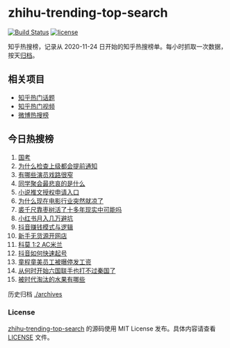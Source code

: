 # zhihu-trending-top-search

[![Build Status](https://github.com/justjavac/zhihu-trending-top-search/workflows/ci/badge.svg?branch=main)](https://github.com/justjavac/zhihu-trending-top-search/actions)
[![license](https://img.shields.io/github/license/justjavac/zhihu-trending-top-search)](https://github.com/justjavac/zhihu-trending-top-search/blob/main/LICENSE)

知乎热搜榜，记录从 2020-11-24 日开始的知乎热搜榜单。每小时抓取一次数据，按天[归档](./archives)。

## 相关项目

- [知乎热门话题](https://github.com/justjavac/zhihu-trending-hot-questions)
- [知乎热门视频](https://github.com/justjavac/zhihu-trending-hot-video)
- [微博热搜榜](https://github.com/justjavac/weibo-trending-hot-search)

## 今日热搜榜

<!-- BEGIN -->
<!-- 最后更新时间 Thu Jan 16 2025 19:10:09 GMT+0800 (China Standard Time) -->

1. [国考](https://www.zhihu.com/search?q=%E5%9B%BD%E8%80%83)
1. [为什么检查上级都会提前通知](https://www.zhihu.com/search?q=%E4%B8%BA%E4%BB%80%E4%B9%88%E6%A3%80%E6%9F%A5%E4%B8%8A%E7%BA%A7%E9%83%BD%E4%BC%9A%E6%8F%90%E5%89%8D%E9%80%9A%E7%9F%A5)
1. [有哪些演员戏路很窄](https://www.zhihu.com/search?q=%E6%9C%89%E5%93%AA%E4%BA%9B%E6%BC%94%E5%91%98%E6%88%8F%E8%B7%AF%E5%BE%88%E7%AA%84)
1. [同学聚会最悲哀的是什么](https://www.zhihu.com/search?q=%E5%90%8C%E5%AD%A6%E8%81%9A%E4%BC%9A%E6%9C%80%E6%82%B2%E5%93%80%E7%9A%84%E6%98%AF%E4%BB%80%E4%B9%88)
1. [小说推文授权申请入口](https://www.zhihu.com/search?q=%E5%B0%8F%E8%AF%B4%E6%8E%A8%E6%96%87%E6%8E%88%E6%9D%83%E7%94%B3%E8%AF%B7%E5%85%A5%E5%8F%A3)
1. [为什么现在电影行业突然就凉了](https://www.zhihu.com/search?q=%E4%B8%BA%E4%BB%80%E4%B9%88%E7%8E%B0%E5%9C%A8%E7%94%B5%E5%BD%B1%E8%A1%8C%E4%B8%9A%E7%AA%81%E7%84%B6%E5%B0%B1%E5%87%89%E4%BA%86)
1. [裘千尺靠枣树活了十多年现实中可能吗](https://www.zhihu.com/search?q=%E8%A3%98%E5%8D%83%E5%B0%BA%E9%9D%A0%E6%9E%A3%E6%A0%91%E6%B4%BB%E4%BA%86%E5%8D%81%E5%A4%9A%E5%B9%B4%E7%8E%B0%E5%AE%9E%E4%B8%AD%E5%8F%AF%E8%83%BD%E5%90%97)
1. [小红书月入几万避坑](https://www.zhihu.com/search?q=%E5%B0%8F%E7%BA%A2%E4%B9%A6%E6%9C%88%E5%85%A5%E5%87%A0%E4%B8%87%E9%81%BF%E5%9D%91)
1. [抖音赚钱模式与逻辑](https://www.zhihu.com/search?q=%E6%8A%96%E9%9F%B3%E8%B5%9A%E9%92%B1%E6%A8%A1%E5%BC%8F%E4%B8%8E%E9%80%BB%E8%BE%91)
1. [新手无货源开网店](https://www.zhihu.com/search?q=%E6%96%B0%E6%89%8B%E6%97%A0%E8%B4%A7%E6%BA%90%E5%BC%80%E7%BD%91%E5%BA%97)
1. [科莫 1:2 AC米兰](https://www.zhihu.com/search?q=%E7%A7%91%E8%8E%AB%201%3A2%20AC%E7%B1%B3%E5%85%B0)
1. [抖音如何快速起号](https://www.zhihu.com/search?q=%E6%8A%96%E9%9F%B3%E5%A6%82%E4%BD%95%E5%BF%AB%E9%80%9F%E8%B5%B7%E5%8F%B7)
1. [童程童美员工被曝停发工资](https://www.zhihu.com/search?q=%E7%AB%A5%E7%A8%8B%E7%AB%A5%E7%BE%8E%E5%91%98%E5%B7%A5%E8%A2%AB%E6%9B%9D%E5%81%9C%E5%8F%91%E5%B7%A5%E8%B5%84)
1. [从何时开始六国联手也打不过秦国了](https://www.zhihu.com/search?q=%E4%BB%8E%E4%BD%95%E6%97%B6%E5%BC%80%E5%A7%8B%E5%85%AD%E5%9B%BD%E8%81%94%E6%89%8B%E4%B9%9F%E6%89%93%E4%B8%8D%E8%BF%87%E7%A7%A6%E5%9B%BD%E4%BA%86)
1. [被时代淘汰的水果有哪些](https://www.zhihu.com/search?q=%E8%A2%AB%E6%97%B6%E4%BB%A3%E6%B7%98%E6%B1%B0%E7%9A%84%E6%B0%B4%E6%9E%9C%E6%9C%89%E5%93%AA%E4%BA%9B)

<!-- END -->

历史归档 [./archives](./archives)

### License

[zhihu-trending-top-search](https://github.com/justjavac/zhihu-trending-top-search) 的源码使用 MIT License
发布。具体内容请查看 [LICENSE](./LICENSE) 文件。
